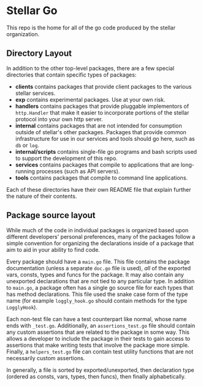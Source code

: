 # Stellar Go

This repo is the home for all of the go code produced by the stellar organization.

## Directory Layout

In addition to the other top-level packages, there are a few special directories that contain specific types of packages:

* **clients** contains packages that provide client packages to the various stellar services.
* **exp** contains experimental packages.  Use at your own risk.
* **handlers** contains packages that provide pluggable implementors of `http.Handler` that make it easier to incorporate portions of the stellar protocol into your own http server. 
* **internal** contains packages that are not intended for consumption outside of stellar's other packages.  Packages that provide common infrastructure for use in our services and tools should go here, such as `db` or `log`. 
* **internal/scripts** contains single-file go programs and bash scripts used to support the development of this repo. 
* **services** contains packages that compile to applications that are long-running processes (such as API servers).
* **tools** contains packages that compile to command line applications.

Each of these directories have their own README file that explain further the nature of their contents.


## Package source layout

While much of the code in individual packages is organized based upon different developers' personal preferences, many of the packages follow a simple convention for organizing the declarations inside of a package that aim to aid in your ability to find code.

Every package should have a `main.go` file.  This file contains the package documentation (unless a separate `doc.go` file is used), _all_ of the exported vars, consts, types and funcs for the package.  It may also contain any unexported declarations that are not tied to any particular type.  In addition to `main.go`, a package often has a single go source file for each types that has method declarations.  This file used the snake case form of the type name (for example `loggly_hook.go` should contain methods for the type `LogglyHook`).

Each non-test file can have a test counterpart like normal, whose name ends with `_test.go`.  Additionally, an `assertions_test.go` file should contain any custom assertions that are related to the package in some way.  This allows a developer to include the package in their tests to gain access to assertions that make writing tests that involve the package more simple.  Finally, a `helpers_test.go` file can contain test utility functions that are not necessarily custom assertions.

In generally, a file is sorted by exported/unexported, then declaration type  (ordered as consts, vars, types, then funcs), then finally alphabetically.